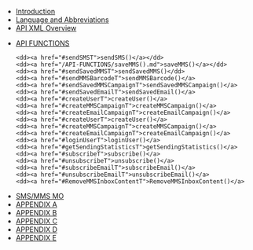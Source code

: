 <html>

<head>


</head>

<body>

<ul>

<li> <a href="#IntroductionT">Introduction</a> </li>

<li> <a href="#LnAT">Language and Abbreviations</a> </li>  

<li> <a href="#ApiXmlOvT">API XML Overview</a> </li>

<dl>

<li><dt><a href="#ApiFuncT">API FUNCTIONS</a></dt></li>	

	<dd><a href="#sendSMST">sendSMS()</a></dd>
	<dd><a href="/API-FUNCTIONS/saveMMS().md">saveMMS()</a></dd>
	<dd><a href="#sendSavedMMST">sendSavedMMS()</dd>
	<dd><a href="#sendMMSBarcodeT">sendMMSBarcode()</a>
	<dd><a href="#sendSavedMMSCampaignT">sendSavedMMSCampaign()</a>
	<dd><a href="#sendSavedEmailT">sendSavedEmail()</a>
	<dd><a href="#createUserT">createUser()</a>
	<dd><a href="#createMMSCampaignT">createMMSCampaign()</a>
	<dd><a href="#createEmailCampaignT">createEmailCampaign()</a>
	<dd><a href="#createUserT">createUser()</a>
	<dd><a href="#createMMSCampaignT">createMMSCampaign()</a>
	<dd><a href="#createEmailCampaignT">createEmailCampaign()</a>
	<dd><a href="#loginUserT">loginUser()</a>
	<dd><a href="#getSendingStatisticsT">getSendingStatistics()</a>
	<dd><a href="#subscribeT">subscribe()</a>
	<dd><a href="#unsubscribeT">unsubscribe()</a>
	<dd><a href="#subscribeEmailT">subscribeEmail()</a>
	<dd><a href="#unsubscribeEmailT">unsubscribeEmail()</a>
	<dd><a href="#RemoveMMSInboxContentT">RemoveMMSInboxContent()</a>

</dl>

<li> <a href="#SMS/MMS MO">SMS/MMS MO</a> </li>
<li> <a href="#AppAT">APPENDIX A</a> </li>
<li> <a href="#AppBT">APPENDIX B</a> </li>
<li> <a href="#AppCT">APPENDIX C</a> </li>
<li> <a href="#AppDT">APPENDIX D</a> </li>
<li> <a href="#AppET">APPENDIX E</a> </li>

</ul>

